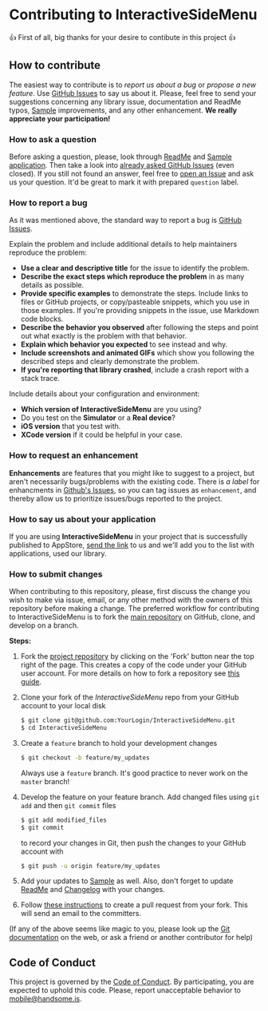 # Contributing to InteractiveSideMenu

:+1: First of all, big thanks for your desire to contibute in this project :+1:

## How to contribute

The easiest way to contribute is to *report us about a bug* or *propose a new feature*. Use [GitHub Issues](https://github.com/handsomecode/InteractiveSideMenu/issues) to say us about it.
Please, feel free to send your suggestions concerning any library issue, documentation and ReadMe typos, [Sample](./Sample) improvements, and any other enhancement. **We really appreciate your participation!**

### How to ask a question

Before asking a question, please, look through [ReadMe](./README.md) and [Sample application](./Sample). Then take a look into [already asked GitHub Issues](https://github.com/handsomecode/InteractiveSideMenu/issues) (even closed). If you still not found an answer, feel free to [open an Issue](https://github.com/handsomecode/InteractiveSideMenu/issues/new) and ask us your question. It'd be great to mark it with prepared `question` label.

### How to report a bug

As it was mentioned above, the standard way to report a bug is [GitHub Issues](https://github.com/handsomecode/InteractiveSideMenu/issues).

Explain the problem and include additional details to help maintainers reproduce the problem:

- **Use a clear and descriptive title** for the issue to identify the problem.
- **Describe the exact steps which reproduce the problem** in as many details as possible.
- **Provide specific examples** to demonstrate the steps. Include links to files or GitHub projects, or copy/pasteable snippets, which you use in those examples. If you're providing snippets in the issue, use Markdown code blocks.
- **Describe the behavior you observed** after following the steps and point out what exactly is the problem with that behavior.
- **Explain which behavior you expected** to see instead and why.
- **Include screenshots and animated GIFs** which show you following the described steps and clearly demonstrate the problem.
- **If you're reporting that library crashed**, include a crash report with a stack trace.

Include details about your configuration and environment:

- **Which version of InteractiveSideMenu** are you using?
- Do you test on the **Simulator** or a **Real device**?
- **iOS version** that you test with.
- **XCode version** if it could be helpful in your case.

### How to request an enhancement

**Enhancements** are features that you might like to suggest to a project, but aren't necessarily bugs/problems with the existing code. There is *a label* for enhancments in [Github's Issues](https://github.com/handsomecode/InteractiveSideMenu/issues), so you can tag issues as `enhancement`, and thereby allow us to prioritize issues/bugs reported to the project.


### How to say us about your application

If you are using **InteractiveSideMenu** in your project that is successfully published to AppStore, [send the link](https://github.com/handsomecode/InteractiveSideMenu/issues/new) to us and we'll add you to the list with applications, used our library. 


### How to submit changes

When contributing to this repository, please, first discuss the change you wish to make via issue, email, or any other method with the owners of this repository before making a change.
The preferred workflow for contributing to InteractiveSideMenu is to fork the [main repository](https://github.com/handsomecode/InteractiveSideMenu) on
GitHub, clone, and develop on a branch.

**Steps:**

1. Fork the [project repository](https://github.com/handsomecode/InteractiveSideMenu)
   by clicking on the 'Fork' button near the top right of the page. This creates
   a copy of the code under your GitHub user account. For more details on
   how to fork a repository see [this guide](https://help.github.com/articles/fork-a-repo/).

2. Clone your fork of the *InteractiveSideMenu* repo from your GitHub account to your local disk

   ```bash
   $ git clone git@github.com:YourLogin/InteractiveSideMenu.git
   $ cd InteractiveSideMenu
   ```

3. Create a ``feature`` branch to hold your development changes

   ```bash
   $ git checkout -b feature/my_updates
   ```

   Always use a ``feature`` branch. It's good practice to never work on the ``master`` branch!

4. Develop the feature on your feature branch. Add changed files using ``git add`` and then ``git commit`` files

   ```bash
   $ git add modified_files
   $ git commit
   ```

   to record your changes in Git, then push the changes to your GitHub account with

   ```bash
   $ git push -u origin feature/my_updates
   ```
   
5. Add your updates to [Sample](./Sample) as well. Also, don't forget to update [ReadMe](./README.md) and [Changelog](./CHANGELOG.md) with your changes.

6. Follow [these instructions](https://help.github.com/articles/creating-a-pull-request-from-a-fork)
to create a pull request from your fork. This will send an email to the committers.

(If any of the above seems like magic to you, please look up the
[Git documentation](https://git-scm.com/documentation) on the web, or ask a friend or another contributor for help)

## Code of Conduct

This project is governed by the [Code of Conduct](./CODE_OF_CONDUCT.md). By participating, you are expected to uphold this code. Please, report unacceptable behavior to mobile@handsome.is.





